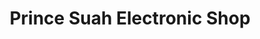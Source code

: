 ---
title: "Prince Suah Electronic Shop"
url: /ganta/prince-suah-electronic-shop/
shop: electronics
---